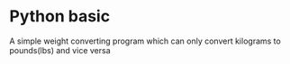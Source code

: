 # Python basic

A simple weight converting program which can only convert kilograms to pounds(lbs) and vice versa
